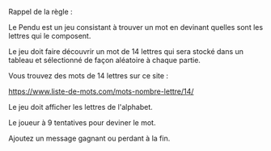 Rappel de la règle :

Le Pendu est un jeu consistant à trouver un mot en devinant quelles sont les lettres qui le composent.

Le jeu doit faire découvrir un mot de 14 lettres qui sera stocké dans un tableau et sélectionné de façon aléatoire à chaque partie.

Vous trouvez des mots de 14 lettres sur ce site :

https://www.liste-de-mots.com/mots-nombre-lettre/14/

Le jeu doit afficher les lettres de l'alphabet.

Le joueur à 9 tentatives pour deviner le mot.

Ajoutez un message gagnant ou perdant à la fin.

